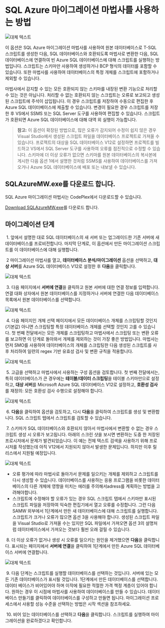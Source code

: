 <properties 
   pageTitle="SQL Azure 마이그레이션 마법사를 사용하기" 
   description="Microsoft Azure SQL 데이터베이스, 데이터베이스 마이그레이션, 데이터베이스 가져오기, 데이터베이스 내보내기, 마이그레이션 마법사" 
   services="sql-database" 
   documentationCenter="" 
   authors="pehteh" 
   manager="jeffreyg" 
   editor="monicar"/>


<tags
   ms.service="sql-database"
   ms.devlang="NA"
   ms.topic="article"
   ms.tgt_pltfrm="NA"
   ms.workload="data-management" 
   ms.date="07/01/2015"
   ms.author="pehteh"/>


# SQL Azure 마이그레이션 마법사를 사용하는 방법


![대체 텍스트](./media/sql-database-migration-wizard/01SAMWDiagram.png)


이 옵션은 SQL Azure 마이그레이션 마법사를 사용하여 원본 데이터베이스로 T-SQL 스크립트를 생성한 다음, SQL 데이터베이스와 호환되도록 마법사로 변환한 다음, SQL 데이터베이스에 연결하여 빈 Azure SQL 데이터베이스에 대해 스크립트를 실행하는 방법입니다. 스크립트는 스키마만 사용하여 생성하거나 BCP 형식의 데이터를 포함할 수 있습니다. 또한 마법사를 사용하여 데이터베이스의 특정 개체를 스크립트에 포함하거나 제외할 수 있습니다.


마법사에서 감지할 수 있는 모든 호환되지 않는 스키마를 내장된 변환 기능으로 처리할 수 있는 것은 아닙니다. 처리할 수 없는 호환되지 않는 스크립트는 오류로 보고되고 생성된 스크립트에 주석이 삽입됩니다. 이 경우 스크립트를 저장하여 수동으로 편집한 후 Azure SQL 데이터베이스에 제출할 수 있습니다. 변경이 필요한 경우 스크립트를 저장한 후 VS에서 SSMS 또는 SQL Server 도구를 사용하여 편집할 수 있습니다. 스크립트가 호환되면 Azure SQL 데이터베이스에 대해 대역 외 실행이 가능합니다.


> **참고:** 이 옵션이 확장된 방법으로, 많은 오류가 감지되어 수정이 쉽지 않은 경우 Visual Studio에서 생성된 스크립트 파일을 데이터베이스 프로젝트로 가져올 수 있습니다. 프로젝트의 대상을 SQL 데이터베이스 V12로 설정하면 프로젝트를 빌드하고 VS에서 SQL Server 도구를 사용하여 오류를 점진적으로 수정할 수 있습니다. 스키마에 더 이상 오류가 없으면 스키마를 원본 데이터베이스의 복사본에 게시한 다음 옵션 1에서 설명한 것처럼 SSMS를 사용하여 데이터베이스를 가져오거나 Azure SQL 데이터베이스에 배포 또는 내보낼 수 있습니다.


## SQLAzureMW.exe를 다운로드 합니다.


SQL Azure 마이그레이션 마법사는 CodePlex에서 다운로드할 수 있습니다.


[Download SQLAzureMW.exe](http://sqlazuremw.codeplex.com/)를 다운로드 합니다.


## 마이그레이션 단계


&nbsp;1. 앞에서 설명한 대로 SQL 데이터베이스의 새 서버 또는 업그레이드한 기존 서버에 새 데이터베이스를 프로비전합니다. 마지막 단계로, 이 옵션에서 만든 마이그레이션 스크립트를 이 데이터베이스에 대해 실행합니다.


&nbsp;2 마이그레이션 마법사를 열고, **데이터베이스 분석/마이그레이션** 옵션을 선택하고, **대상 서버**를 Azure SQL 데이터베이스 V12로 설정한 후 **다음**을 클릭합니다.


![대체 텍스트](./media/sql-database-migration-wizard/02MigrationWizard.png)


&nbsp;3. 다음 페이지에서 **서버에 연결**을 클릭하고 원본 서버에 대한 연결 정보를 입력합니다. 연결 대화 상자에서 원본 데이터베이스를 지정하거나 서버에 연결한 다음 데이터베이스 목록에서 원본 데이터베이스를 선택합니다.


![대체 텍스트](./media/sql-database-migration-wizard/03MigrationWizard.png)


&nbsp;4. 다음 페이지인 개체 선택 페이지에서 모든 데이터베이스 개체를 스크립팅할 것인지(기본값) 아니면 스크립팅할 특정 데이터베이스 개체를 선택할 것인지 고를 수 있습니다. 첫 번째 전달에서는 모든 개체를 스크립팅하고 마법사에서 스크립팅 또는 변환 오류를 보고하면 이 단계로 돌아와서 개체를 제외하는 것이 가장 좋은 방법입니다. 마법사는 먼저 SMO를 사용하여 데이터베이스의 개체를 스크립팅한 다음 생성된 스크립트를 사후 처리하여 일련의 regex 기반 유효성 검사 및 변환 규칙을 적용합니다.


![대체 텍스트](./media/sql-database-migration-wizard/04MigrationWizard.png)


&nbsp;5. 고급을 선택하고 마법사에서 사용하는 구성 옵션을 검토합니다. 첫 번째 전달에서는, 특히 데이터베이스가 큰 경우에는 **테이블/데이터 스크립팅**을 테이블 스키마만으로 설정하고, **대상 서버**를 Microsoft Azure SQL 데이터베이스 V12로 설정하고, **호환성 검사**를 재정의: 모든 호환성 검사 수행으로 설정해야 합니다.


![대체 텍스트](./media/sql-database-migration-wizard/05MigrationWizard.png)


&nbsp;6. **다음**을 클릭하여 옵션을 검토하고, 다시 **다음**을 클릭하여 스크립트를 생성 및 변환합니다. SQL 스크립트 탭에서 스크립트를 검토할 수 있습니다.


&nbsp;7. 스키마가 SQL 데이터베이스와 호환되지 않아서 마법사에서 변환할 수 없는 경우 스크립트 생성 시 오류가 보고됩니다. 아래의 스크린 샷을 보시면 변환하는 도중 한 저장된 프로시저에서 문제가 발견되었습니다. 이 예는 전체 텍스트 검색을 사용하기 위해 프로시저를 작성했는데 아직 V12에서 지원되지 않아서 발생한 문제입니다. 하지만 이후 릴리스에서 지원될 예정입니다.


![대체 텍스트](./media/sql-database-migration-wizard/06MigrationWizard.png)


- 오류 평가에 따라 마법사로 돌아가서 문제를 일으키는 개체를 제외하고 스크립트를 다시 생성할 수 있습니다. 데이터베이스를 사용하는 응용 프로그램을 비롯한 데이터 베이스의 다른 개체에 영향을 미치는 에러를 주의해서adress를 계획하는 방법을 고려해야합니다.
- 스크립트에 수정해야 할 오류가 있는 경우 SQL 스크립트 탭에서 스키마만 표시된 스크립트 파일을 저장하여 익숙한 편집기에서 열고 오류를 수정합니다. 그런 다음 SAMW 외부에서 1단계에서 만든 새 데이터베이스에 대해 스크립트를 실행합니다. 스크립트가 크거나 오류가 많으면 옵션 3을 사용해야 합니다. 생성된 스크립트 파일을 Visual Studio로 가져올 수는 있지만 SQL 파일에서 가져오면 옵션 3의 설명처럼 데이터베이스에서 가져오는 것보다 훨씬 오래 걸릴 수 있습니다. 


&nbsp;8. 더 이상 오류가 없거나 생성 시 오류를 일으키는 원인을 제거했으면 **다음**을 클릭합니다. 표시되는 페이지에서 **서버에 연결**을 클릭하여 1단계에서 만든 Azure SQL 데이터베이스 서버에 연결합니다.


![대체 텍스트](./media/sql-database-migration-wizard/07MigrationWizard.png)


&nbsp;9. 다음 단계는 스크립트를 실행할 데이터베이스를 선택하는 것입니다. 서버에 있는 모든 기존 데이터베이스가 표시될 것입니다. 1단계에서 만든 데이터베이스를 선택합니다. 데이터 베이스가 비어있어야 하며 이작에 필요한 적절한 가격 책정 계층이 있어야 합니다. 원하는 경우 이 시점에 마법사를 사용하여 데이터베이스를 만들 수 있습니다. 데이터베이스 만들기를 클릭하여 데이터베이스를 구성하고 만들면 됩니다. 마이그레이션 프로세스에서 사용할 성능 수준을 선택하는 방법은 시작 섹션을 참조하세요.


&nbsp;10. 비어 있는 데이터베이스를 선택하고 **다음**을 클릭합니다. 스크립트를 실행하여 마이그레이션을 완료하겠다고 확인합니다.

 

<!---HONumber=July15_HO4-->